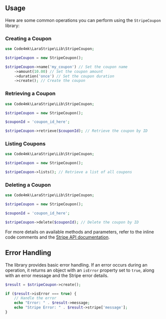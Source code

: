 ## Usage

Here are some common operations you can perform using the `StripeCoupon` library:

### Creating a Coupon

```php
use Code4mk\LaraStripe\Lib\StripeCoupon;

$stripeCoupon = new StripeCoupon();

$stripeCoupon->name('my_coupon') // Set the coupon name
    ->amount(10.00) // Set the coupon amount
    ->duration('once') // Set the coupon duration
    ->create(); // Create the coupon
```

### Retrieving a Coupon

```php
use Code4mk\LaraStripe\Lib\StripeCoupon;

$stripeCoupon = new StripeCoupon();

$couponId = 'coupon_id_here';

$stripeCoupon->retrieve($couponId); // Retrieve the coupon by ID
```

### Listing Coupons

```php
use Code4mk\LaraStripe\Lib\StripeCoupon;

$stripeCoupon = new StripeCoupon();

$stripeCoupon->lists(); // Retrieve a list of all coupons
```

### Deleting a Coupon

```php
use Code4mk\LaraStripe\Lib\StripeCoupon;

$stripeCoupon = new StripeCoupon();

$couponId = 'coupon_id_here';

$stripeCoupon->delete($couponId); // Delete the coupon by ID
```

For more details on available methods and parameters, refer to the inline code comments and the [Stripe API documentation](https://stripe.com/docs/api/coupons).

## Error Handling

The library provides basic error handling. If an error occurs during an operation, it returns an object with an `isError` property set to `true`, along with an error message and the Stripe error details.

```php
$result = $stripeCoupon->create();

if ($result->isError === true) {
    // Handle the error
    echo "Error: " . $result->message;
    echo "Stripe Error: " . $result->stripe['message'];
}
```